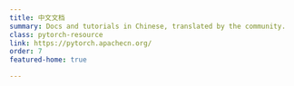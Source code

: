 ```yaml
---
title: 中文文档
summary: Docs and tutorials in Chinese, translated by the community.
class: pytorch-resource
link: https://pytorch.apachecn.org/
order: 7
featured-home: true

---
```

